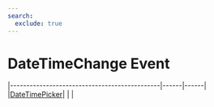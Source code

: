 ```yaml
---
search:
  exclude: true
---
```


<h1 class="heading"><span class="name">DateTimeChange Event</span></h1>

|----------------------------------------------|------|------|
|[DateTimePicker](../objects/datetimepicker.md)|&nbsp;|&nbsp;|
